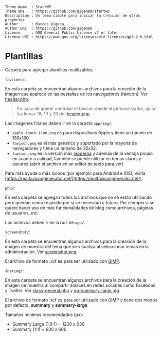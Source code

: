 ```
Theme Name  : StartWP
Theme URI   : https://github.com/gigenam/startwp
Description : Un tema simple para iniciar la creación de otros proyectos
Author      : Marcos Gigena
Author URI  : https://github.com/gigenam
License     : GNU General Public License v2 or later
License URI : https://www.gnu.org/licenses/old-licenses/gpl-2.0.html
```

# Plantillas

Carpeta para agregar plantillas reutilizables.

`favicons/`:

En esta carpeta se encuentran algunos archivos para la creación de la imagen
que aparece en las pestañas de los navegadores (favicon). Ver [header.php](../app/header.php#L18).

> En caso de querer controlar el favicon desde el personalizador, quitar las
> lineas 18, 19 y 20 del [header.php](../app/header.php).

Las imágenes finales deben ir en la carpeta `app/img/`.

- `apple-touch-icon.png` es para dispositivos Apple y tiene un tanaño de 180x180.
- `favicon.png` es el más genérico y soportado por la mayoría de navegadores y
  tiene un tamaño de 32x32.
- `favicon.svg` es la versión más [moderna](https://caniuse.com/?search=svg%20favicons)
  y además de la ventaja propia en cuanto a calidad, también se puede utilizar
  en temas claros y oscuros (abrir el archivo en un editor de texto para ver).

Para más ayuda o más íconos (por ejemplo para Android e iOS), visita
[https://realfavicongenerator.net/](https://realfavicongenerator.net/).

`php/`:

En esta carpeta se agregan todos los archivos que no se están utilizando pero
quedan como respaldo por si se necesitan a futuro. Por ejemplo si se quiere hacer
uso de más funcionalidades de blog como archivos, páginas de usuarios, etc.

Los archivos deben ir en la raíz de `app/`.

`screenshot/`:

En esta carpeta se encuentran algunos archivos para la creación de la imagen de
muestra del tema que se visualiza al seleccionar temas en la administración.
Ver [screenshot.png](../app/screenshot.png).

El archivo de formato .xcf es para ser utilizado con [GIMP](https://gimp.org/).

`sharing/`:

En esta carpeta se encuentran algunos archivos para la creación de la imagen de
muestra al compartir enlaces en redes sociales como Facebook y Twitter.
Ver [class-general.php](../app/inc/setup/class-general.php#L139) y
[og-summary-large.jpg](../app/img/og-summary-large.jpg).

El archivo de formato .xcf es para ser utilizado con [GIMP](https://gimp.org/)
y tiene dos modos por defecto. **summary** y **summary-large**.

Tamaños mínimos recomendados (px):

- Summary Large (1.9:1) = 1200 x 630
- Summary (1:1) = 600 x 600
